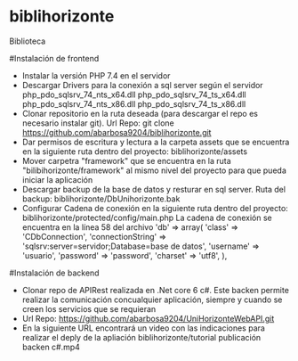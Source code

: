 # biblihorizonte
Biblioteca

#Instalación de frontend
* Instalar la versión PHP 7.4 en el servidor
* Descargar Drivers para la conexión a sql server según el servidor
    php_pdo_sqlsrv_74_nts_x64.dll
    php_pdo_sqlsrv_74_ts_x64.dll
    php_pdo_sqlsrv_74_nts_x86.dll
    php_pdo_sqlsrv_74_ts_x86.dll
* Clonar repositorio en la ruta deseada (para descargar el repo es necesario instalar git). Url Repo: git clone https://github.com/abarbosa9204/biblihorizonte.git
* Dar permisos de escritura y lectura a la carpeta assets que se encuentra en la siguiente ruta dentro del proyecto: biblihorizonte/assets
* Mover carpetra "framework" que se encuentra en la ruta "bilibihorizonte/framework" al mismo nivel del proyecto para que pueda iniciar la aplicación
* Descargar backup de la base de datos y resturar en sql server. Ruta del backup: biblihorizonte/DbUnihorizonte.bak
* Configurar Cadena de conexión en la siguiente ruta dentro del proyecto: biblihorizonte/protected/config/main.php
    La cadena de conexión se encuentra en la línea 58 del archivo
    'db' => array(
			'class' => 'CDbConnection',
			'connectionString' => 'sqlsrv:server=servidor;Database=base de datos',
			'username' => 'usuario',
			'password' => 'password',
			'charset' => 'utf8',
		),

#Instalación de backend
* Clonar repo de APIRest realizada en .Net core 6 c#. Este backen permite realizar la comunicación concualquier aplicación, siempre y cuando se creen los servicios que se requieran
* Url Repo: https://github.com/abarbosa9204/UniHorizonteWebAPI.git
* En la siguiente URL encontrará un video con las indicaciones para realizar el deply de la apliación biblihorizonte/tutorial publicación backen c#.mp4